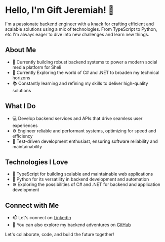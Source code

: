 # Hello, I'm Gift Jeremiah! 👋

I'm a passionate backend engineer with a knack for crafting efficient and scalable solutions using a mix of technologies. From TypeScript to Python, etc  I'm always eager to dive into new challenges and learn new things.

## About Me

- 🔭 Currently building robust backend systems to power a modern social media platform for Sheli
- 🌱 Currently Exploring the world of C# and .NET to broaden my technical horizons
- 📚 Constantly learning and refining my skills to deliver high-quality solutions

## What I Do

- 💻 Develop backend services and APIs that drive seamless user experiences
- ⚙️ Engineer reliable and performant systems, optimizing for speed and efficiency
- 🧪 Test-driven development enthusiast, ensuring software reliability and maintainability

## Technologies I Love

- 🚀 TypeScript for building scalable and maintainable web applications
- 🐍 Python for its versatility in backend development and automation
- ⚙️ Exploring the possibilities of C# and .NET for backend and application development

## Connect with Me

- 📫 Let's connect on [LinkedIn](https://www.linkedin.com/in/gift-jeremiah-1a413024b)
- 💼 You can also explore my backend adventures on [GitHub](https://github.com/giftthedeveloper)

Let's collaborate, code, and build the future together!

